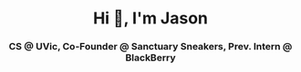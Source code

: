 <h1 align="center">Hi 👋, I'm Jason</h1>
<h3 align="center">CS @ UVic, Co-Founder @ Sanctuary Sneakers, Prev. Intern @ BlackBerry</h3>

